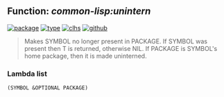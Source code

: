 ## Function: ***common-lisp:unintern***
[![package](https://img.shields.io/badge/Package-COMMON--LISP-5f9ea0.svg?style=social&colorA=999999)](../) [![type](https://img.shields.io/badge/Type-Function-5f9ea0.svg?style=social&colorA=999999)](../#function) [![clhs](https://img.shields.io/badge/CLHS-UNINTERN-5f9ea0.svg?style=social&colorA=999999)](http://www.lispworks.com/documentation/HyperSpec/Body/f_uninte.htm) [![github](https://img.shields.io/badge/GitHub-View_the_source-5f9ea0.svg?style=social&colorA=999999&logo=github)](https://github.com/sbcl/sbcl/blob/master/src/code/target-package.lisp/) 

> Makes SYMBOL no longer present in PACKAGE. If SYMBOL was present then T is
> returned, otherwise NIL. If PACKAGE is SYMBOL's home package, then it is made
> uninterned.

### Lambda list
```
(SYMBOL &OPTIONAL PACKAGE)
```
